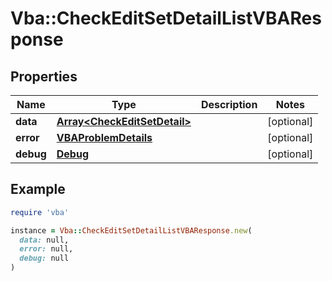 # Vba::CheckEditSetDetailListVBAResponse

## Properties

| Name | Type | Description | Notes |
| ---- | ---- | ----------- | ----- |
| **data** | [**Array&lt;CheckEditSetDetail&gt;**](CheckEditSetDetail.md) |  | [optional] |
| **error** | [**VBAProblemDetails**](VBAProblemDetails.md) |  | [optional] |
| **debug** | [**Debug**](Debug.md) |  | [optional] |

## Example

```ruby
require 'vba'

instance = Vba::CheckEditSetDetailListVBAResponse.new(
  data: null,
  error: null,
  debug: null
)
```

